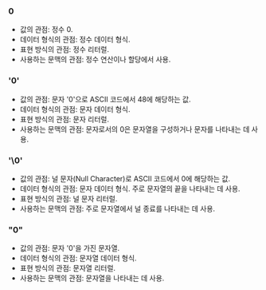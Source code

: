 ### 0
  * 값의 관점: 정수 0.
  * 데이터 형식의 관점: 정수 데이터 형식.
  * 표현 방식의 관점: 정수 리터럴.
  * 사용하는 문맥의 관점: 정수 연산이나 할당에서 사용.

### '0'
  * 값의 관점: 문자 '0'으로 ASCII 코드에서 48에 해당하는 값.
  * 데이터 형식의 관점: 문자 데이터 형식.
  * 표현 방식의 관점: 문자 리터럴.
  * 사용하는 문맥의 관점: 문자로서의 0은 문자열을 구성하거나 문자를 나타내는 데 사용.

### '\0'
  * 값의 관점: 널 문자(Null Character)로 ASCII 코드에서 0에 해당하는 값.
  * 데이터 형식의 관점: 문자 데이터 형식. 주로 문자열의 끝을 나타내는 데 사용.
  * 표현 방식의 관점: 널 문자 리터럴.
  * 사용하는 문맥의 관점: 주로 문자열에서 널 종료를 나타내는 데 사용.

### "0"
  * 값의 관점: 문자 '0'을 가진 문자열.
  * 데이터 형식의 관점: 문자열 데이터 형식.
  * 표현 방식의 관점: 문자열 리터럴.
  * 사용하는 문맥의 관점: 문자열을 나타내는 데 사용.